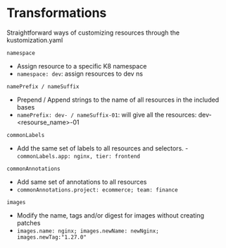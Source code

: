 # Transformations
Straightforward ways of customizing resources through the kustomization.yaml

`namespace`
- Assign resource to a specific K8 namespace
- `namespace: dev`: assign resources to dev ns

`namePrefix / nameSuffix`
- Prepend / Append strings to the name of all resources in the included bases
- `namePrefix: dev- / nameSuffix-01`: will give all the resources: dev-<resourse_name>-01

`commonLabels`
- Add the same set of labels to all resources and selectors.
-`commonLabels.app: nginx, tier: frontend`

`commonAnnotations`
- Add same set of annotations to all resources
- `commonAnnotations.project: ecommerce; team: finance`

`images`
- Modify the name, tags and/or digest for images without creating patches
- `images.name: nginx; images.newName: newNginx; images.newTag:"1.27.0"`